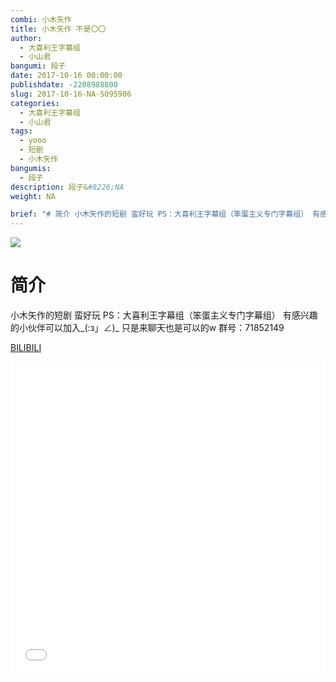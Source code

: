 ```yaml
---
combi: 小木矢作
title: 小木矢作 不是〇〇
author: 
  - 大喜利王字幕组
  - 小山君
bangumi: 段子
date: 2017-10-16 00:00:00
publishdate: -2208988800
slug: 2017-10-16-NA-5095986
categories: 
  - 大喜利王字幕组
  - 小山君
tags: 
  - yooo
  - 短剧
  - 小木矢作
bangumis: 
  - 段子
description: 段子&#8226;NA
weight: NA

brief: "# 简介 小木矢作的短剧 蛮好玩 PS：大喜利王字幕组（笨蛋主义专门字幕组） 有感兴趣的小伙伴可以加入_(:з」∠)_ 只是来聊天也是可以的w 群号：71852149"
---
```


![](https://i.imgur.com/D6RrBZ1.jpg)

# 简介  
小木矢作的短剧 蛮好玩
PS：大喜利王字幕组（笨蛋主义专门字幕组） 
有感兴趣的小伙伴可以加入_(:з」∠)_  只是来聊天也是可以的w
群号：71852149

  [BILIBILI](https://www.bilibili.com/video/av5095986/)


<div class="vcontainer">  <iframe class='video' src="//www.bilibili.com/blackboard/player.html?aid=5095986" width="100%" height="500" frameborder="0" allowfullscreen="allowfullscreen"></iframe></div>
